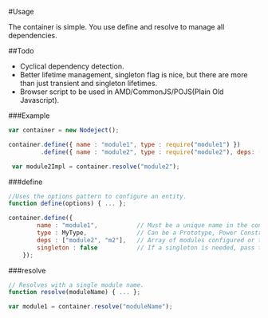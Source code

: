 #Usage

The container is simple.  You use define and resolve to manage all dependencies.

##Todo
- Cyclical dependency detection.
- Better lifetime management, singleton flag is nice, but there are more than just transient and singleton lifetimes.
- Browser script to be used in AMD/CommonJS/POJS(Plain Old Javascript).

###Example
```JavaScript
var container = new Nodeject();

container.define({ name : "module1", type : require("module1") })
         .define({ name : "module2", type : require("module2"), deps: ["module1"] });

 var module2Impl = container.resolve("module2");
```

###define
```JavaScript
//Uses the options pattern to configure an entity.
function define(options) { ... };

container.define({
        name : "module1",           // Must be a unique name in the container.
        type : MyType,              // Can be a Prototype, Power Constructor, String, or Array
        deps : ["module2", "m2"],   // Array of modules configured or to be configured in the container.
        singleton : false           // If a singleton is needed, pass true, default is false.
    });

```



###resolve
```JavaScript
// Resolves with a single module name.
function resolve(moduleName) { ... };

var module1 = container.resolve("moduleName");
```
